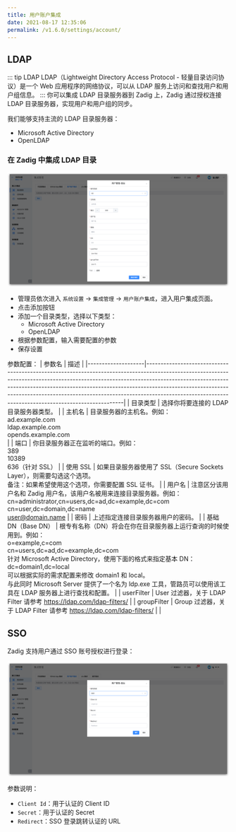 ```yaml
---
title: 用户账户集成
date: 2021-08-17 12:35:06
permalink: /v1.6.0/settings/account/
---
```


## LDAP

::: tip LDAP
LDAP（Lightweight Directory Access Protocol - 轻量目录访问协议）是一个 Web 应用程序的网络协议，可以从 LDAP 服务上访问和查找用户和用户组信息。
:::
你可以集成 LDAP 目录服务器到 Zadig 上，Zadig 通过授权连接 LDAP 目录服务器，实现用户和用户组的同步。


我们能够支持主流的 LDAP 目录服务器：
- Microsoft Active Directory
- OpenLDAP

### 在 Zadig 中集成 LDAP 目录

![ad](./_images/user_account_ad.png)

- 管理员依次进入 `系统设置` -> `集成管理` -> `用户账户集成`，进入用户集成页面。
- 点击添加按钮
- 添加一个目录类型，选择以下类型：
    - Microsoft Active Directory
    - OpenLDAP
- 根据参数配置，输入需要配置的参数
- 保存设置

参数配置：
| 参数名             | 描述                                                                                                                                                                                                                                                                                                                                                                                         |
|--------------------|----------------------------------------------------------------------------------------------------------------------------------------------------------------------------------------------------------------------------------------------------------------------------------------------------------------------------------------------------------------------------------------------|
| 目录类型           | 选择你将要连接的 LDAP 目录服务器类型。                                                                                                                                                                                                                                                                                                                                                       |
| 主机名             | 目录服务器的主机名。例如：<br> ad.example.com<br> ldap.example.com<br> opends.example.com<br>                                                                                                                                                                                                                                                                                                |
| 端口               | 你目录服务器正在监听的端口。例如： <br> 389<br> 10389 <br> 636（针对 SSL）                                                                                                                                                                                                                                                                                                                   |
| 使用 SSL           | 如果目录服务器使用了 SSL（Secure Sockets Layer），则需要勾选这个选项。<br> 备注：如果希望使用这个选项，你需要配置 SSL 证书。                                                                                                                                                                                                                                                                 |
| 用户名             | 注意区分该用户名和 Zadig 用户名，该用户名被用来连接目录服务器。例如：<br> cn=administrator,cn=users,dc=ad,dc=example,dc=com <br> cn=user,dc=domain,dc=name <br> user@domain.name                                                                                                                                                                                                             |
| 密码               | 上述指定连接目录服务器用户的密码。                                                                                                                                                                                                                                                                                                                                                           |
| 基础 DN（Base DN） | 根专有名称（DN）将会在你在目录服务器上运行查询的时候使用到。例如：<br> o=example,c=com <br> cn=users,dc=ad,dc=example,dc=com<br> 针对 Microsoft Active Directory，使用下面的格式来指定基本 DN：<br> dc=domain1,dc=local <br> 可以根据实际的需求配置来修改 domain1 和 local。<br> 与此同时 Microsoft Server 提供了一个名为 ldp.exe 工具，管路员可以使用该工具在 LDAP 服务器上进行查找和配置。 |
| userFilter         | User 过滤器，关于 LDAP Filter 请参考 https://ldap.com/ldap-filters/                                                                                                                                                                                                                                                                                                                          |
| groupFilter        | Group 过滤器，关于 LDAP Filter 请参考  https://ldap.com/ldap-filters/                                                                                                                                                                                                                                                                                                                        |                                                                             |

## SSO
Zadig 支持用户通过 SSO 账号授权进行登录：

![sso](./_images/user_account_sso.png)

参数说明：
- `Client Id`：用于认证的 Client ID
- `Secret`：用于认证的 Secret
- `Redirect`：SSO 登录跳转认证的 URL
